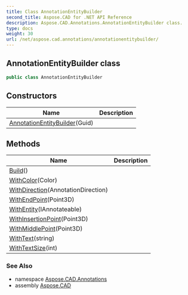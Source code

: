 ```yaml
---
title: Class AnnotationEntityBuilder
second_title: Aspose.CAD for .NET API Reference
description: Aspose.CAD.Annotations.AnnotationEntityBuilder class. 
type: docs
weight: 30
url: /net/aspose.cad.annotations/annotationentitybuilder/
---
```

## AnnotationEntityBuilder class

```csharp
public class AnnotationEntityBuilder
```

## Constructors

| Name | Description |
| --- | --- |
| [AnnotationEntityBuilder](annotationentitybuilder/)(Guid) |  |

## Methods

| Name | Description |
| --- | --- |
| [Build](../../aspose.cad.annotations/annotationentitybuilder/build/)() |  |
| [WithColor](../../aspose.cad.annotations/annotationentitybuilder/withcolor/)(Color) |  |
| [WithDirection](../../aspose.cad.annotations/annotationentitybuilder/withdirection/)(AnnotationDirection) |  |
| [WithEndPoint](../../aspose.cad.annotations/annotationentitybuilder/withendpoint/)(Point3D) |  |
| [WithEntity](../../aspose.cad.annotations/annotationentitybuilder/withentity/)(IAnnotateable) |  |
| [WithInsertionPoint](../../aspose.cad.annotations/annotationentitybuilder/withinsertionpoint/)(Point3D) |  |
| [WithMiddlePoint](../../aspose.cad.annotations/annotationentitybuilder/withmiddlepoint/)(Point3D) |  |
| [WithText](../../aspose.cad.annotations/annotationentitybuilder/withtext/)(string) |  |
| [WithTextSize](../../aspose.cad.annotations/annotationentitybuilder/withtextsize/)(int) |  |

### See Also

* namespace [Aspose.CAD.Annotations](../../aspose.cad.annotations/)
* assembly [Aspose.CAD](../../)


